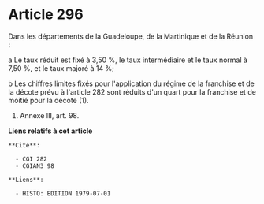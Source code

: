 # Article 296

Dans les départements de la Guadeloupe, de la Martinique et de la Réunion :

a  Le taux réduit est fixé à 3,50 %, le taux intermédiaire et le taux normal à 7,50 %, et le taux majoré à 14 %;

b  Les chiffres limites fixés pour l'application du régime de la franchise et de la décote prévu à l'article 282 sont réduits
d'un quart pour la franchise et de moitié pour la décote (1).

1) Annexe III, art. 98.

**Liens relatifs à cet article**

	**Cite**:

	  - CGI 282
	  - CGIAN3 98

	**Liens**:

	  - HISTO: EDITION 1979-07-01
